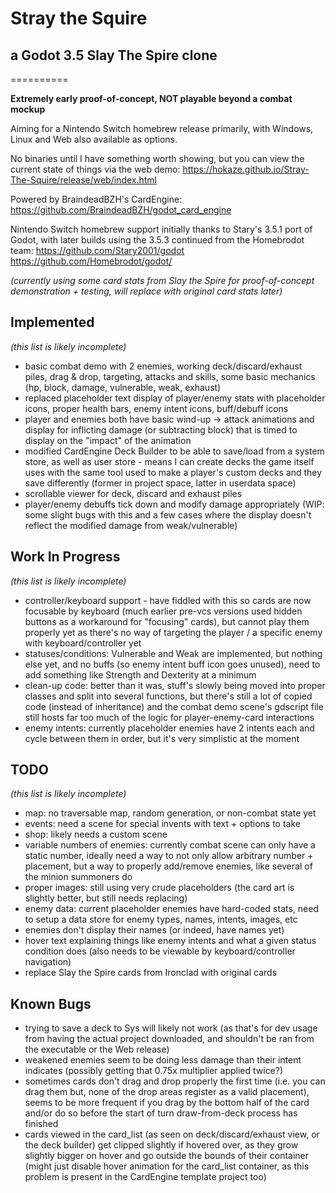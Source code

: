 # Stray the Squire
## a Godot 3.5 Slay The Spire clone
==========

**Extremely early proof-of-concept, NOT playable beyond a combat mockup**

Aiming for a Nintendo Switch homebrew release primarily, with Windows, Linux and Web also available as options.

No binaries until I have something worth showing, but you can view the current state of things via the web demo: https://hokaze.github.io/Stray-The-Squire/release/web/index.html

Powered by BraindeadBZH's CardEngine: https://github.com/BraindeadBZH/godot_card_engine

Nintendo Switch homebrew support initially thanks to Stary's 3.5.1 port of Godot, with later builds using the 3.5.3 continued from the Homebrodot team:
https://github.com/Stary2001/godot
https://github.com/Homebrodot/godot/

*(currently using some card stats from Slay the Spire for proof-of-concept demonstration + testing, will replace with original card stats later)*


## Implemented
*(this list is likely incomplete)*

- basic combat demo with 2 enemies, working deck/discard/exhaust piles, drag & drop, targeting, attacks and skills, some basic mechanics (hp, block, damage, vulnerable, weak, exhaust)
- replaced placeholder text display of player/enemy stats with placeholder icons, proper health bars, enemy intent icons, buff/debuff icons
- player and enemies both have basic wind-up -> attack animations and display for inflicting damage (or subtracting block) that is timed to display on the "impact" of the animation
- modified CardEngine Deck Builder to be able to save/load from a system store, as well as user store - means I can create decks the game itself uses with the same tool used to make a player's custom decks and they save differently (former in project space, latter in userdata space)
- scrollable viewer for deck, discard and exhaust piles
- player/enemy debuffs tick down and modify damage appropriately (WIP: some slight bugs with this and a few cases where the display doesn't reflect the modified damage from weak/vulnerable)


## Work In Progress
*(this list is likely incomplete)*

- controller/keyboard support - have fiddled with this so cards are now focusable by keyboard (much earlier pre-vcs versions used hidden buttons as a workaround for "focusing" cards), but cannot play them properly yet as there's no way of targeting the player / a specific enemy with keyboard/controller yet
- statuses/conditions: Vulnerable and Weak are implemented, but nothing else yet, and no buffs (so enemy intent buff icon goes unused), need to add something like Strength and Dexterity at a minimum
- clean-up code: better than it was, stuff's slowly being moved into proper classes and split into several functions, but there's still a lot of copied code (instead of inheritance) and the combat demo scene's gdscript file still hosts far too much of the logic for player-enemy-card interactions
- enemy intents: currently placeholder enemies have 2 intents each and cycle between them in order, but it's very simplistic at the moment


## TODO
*(this list is likely incomplete)*

- map: no traversable map, random generation, or non-combat state yet
- events: need a scene for special invents with text + options to take
- shop: likely needs a custom scene
- variable numbers of enemies: currently combat scene can only have a static number, ideally need a way to not only allow arbitrary number + placement, but a way to properly add/remove enemies, like several of the minion summoners do
- proper images: still using very crude placeholders (the card art is slightly better, but still needs replacing)
- enemy data: current placeholder enemies have hard-coded stats, need to setup a data store for enemy types, names, intents, images, etc
- enemies don't display their names (or indeed, have names yet)
- hover text explaining things like enemy intents and what a given status condition does (also needs to be viewable by keyboard/controller navigation)
- replace Slay the Spire cards from Ironclad with original cards


## Known Bugs

- trying to save a deck to Sys will likely not work (as that's for dev usage from having the actual project downloaded, and shouldn't be ran from the executable or the Web release)
- weakened enemies seem to be doing less damage than their intent indicates (possibly getting that 0.75x multiplier applied twice?)
- sometimes cards don't drag and drop properly the first time (i.e. you can drag them but, none of the drop areas register as a valid placement), seems to be more frequent if you drag by the bottom half of the card and/or do so before the start of turn draw-from-deck process has finished
- cards viewed in the card_list (as seen on deck/discard/exhaust view, or the deck builder) get clipped slightly if hovered over, as they grow slightly bigger on hover and go outside the bounds of their container (might just disable hover animation for the card_list container, as this problem is present in the CardEngine template project too)